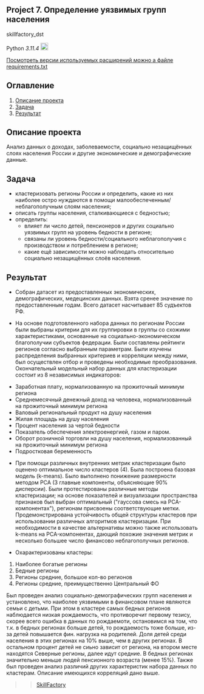 Project 7. Определение уязвимых групп населения
--------------------------

skillfactory_dst

Python *3.11.4*
<img src="https://user-images.githubusercontent.com/11718525/197611877-583a0bb2-a8fb-4275-8827-39f2f06ade6c.png" alt="drawing" width="20"/>

[Посмотреть версии используемых расширений можно а файле requirements.txt](requirements.txt)

Оглавление
-----------
1.  [Описание проекта](#one)
2.  [Задача](#two)
3.  [Результат](#tre)

Описание проекта <a name="one"></a>
-----------------
Анализ данных о доходах, заболеваемости, социально незащищённых слоях населения России и другие экономические и
демографические данные.

Задача <a name="two"></a>
------------------
* кластеризовать регионы России и определить, какие из них наиболее
остро нуждаются в помощи малообеспеченным/неблагополучным
слоям населения;
* описать группы населения, сталкивающиеся с бедностью;
* определить:
    * влияет ли число детей, пенсионеров и других социально уязвимых
групп на уровень бедности в регионе;
    * связаны ли уровень бедности/социального неблагополучия с
производством и потреблением в регионе;
    * какие ещё зависимости можно наблюдать относительно
социально незащищённых слоёв населения.


Результат <a name="tre"></a>
---------
* Собран датасет из предоставленных экономических, демографических, медецинских данных. Взята сренее значение по предоставленным годам. Всего датасет насчитывает 85 судъектов РФ.

* На основе подготовленного набора данных по регионам России были выбраны критерии для их группировки в группы со схожими характеристиками, основанные на социально-экономическом благополучии субъектов федерации. Были составлены рейтинги регионов согласно выбранным параметрам. Были изучены распределения выбранных критериев и корреляции между ними, был осуществлен отбор и проведены необходимые преобразования. Окончательный модельный набор данных для кластеризации состоит из 8 независимых индикаторов:

-  Заработная плату, нормализованную на прожиточный минимум региона
- Среднемесячный денежный доход на человека, нормализованный на прожиточный минимум региона
- Валовый  региональный продукт на душу населения
- Жилая площадь на душу населения
- Процент населения за чертой бедности
- Показатель обеспечения электроенергией, газом и паром.
- Оборот розничной торговли на душу населения, нормализованный на прожиточный минимум региона
- Подростковая беременность

* При помощи различных внутренних метрик кластеризации было оценено оптимальное число кластеров (4). Была построена базовая модель (k-means). Было выполнено понижение размерности методом PCA (3 главные компоненты, объясняющие 90% дисперсии). Были протестированы различные методы кластеризации; на основе показателей и визуализации пространства признаков был выбран оптимальный ("гауссова смесь на PCA-компонентах"), регионам присвоены соответствующие метки. Продемонстрирована устойчивость общей структуры кластеров при использовании различных алгоритмов кластеризации. При необходимости в качестве альтернативы можно также использовать k-means на PCA-компонентах, дающий похожие значения метрик и несколько большее число финансово неблагополучных регионов.

* Охарактеризованы кластеры:

1. Наиболее богатые регионы
2. Бедные регионы
3. Регионы средние, большое кол-во регионов
4. Регионы средние, преимущественно Центральный ФО

Был проведен анализ социально-демографических групп населения и установлено, что наиболее уязвимыми в финансовом плане являются семьи с детьми. При этом в кластере самых бедных регионов наблюдается низкая рождаемость, что противоречит первому тезису, скорее всего ошибка в данных по рождаемоти, остановимся на том, что т.к. в бедных регионах больше детей, то рождаемость тоже больше, из-за детей повышается фин. нагрузка на родителей. Доля детей среди населения в этих регионах на 10% выше, чем в других регионах. В остальном процент детей не сиьно зависит от региона, на втором месте находятся Северные регионы, далее идут средние. В бедных регионах значительно меньше людей пенсионного возраста (менее 15%). Также был проведен анализ различий других характеристик набора данных по кластерам. Описание имеющихся корреляций дано выше.

>>[SkillFactory](https://skillfactory.ru/courses/data-science "SFDST")
<a name="four"></a>
